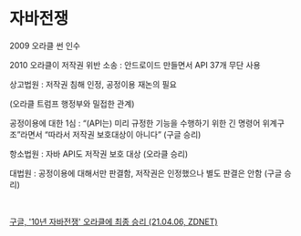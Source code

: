 # 자바전쟁

2009 오라클 썬 인수

2010 오라클이 저작권 위반 소송 : 안드로이드 만들면서 API 37개 무단 사용

상고법원 : 저작권 침해 인정, 공정이용 재논의 필요

(오라클 트럼프 행정부와 밀접한 관계)

공정이용에 대한 1심 : “(API는) 미리 규정한 기능을 수행하기 위한 긴 명령어 위계구조”라면서 “따라서 저작권 보호대상이 아니다” (구글 승리)

항소법원 : 자바 API도 저작권 보호 대상 (오라클 승리)

대법원 : 공정이용에 대해서만 판결함, 저작권은 인정했으나 별도 판결은 안함  (구글 승리)

<br> 
 
[구글, '10년 자바전쟁' 오라클에 최종 승리 (21.04.06, ZDNET)](https://zdnet.co.kr/view/?no=20210406064737)